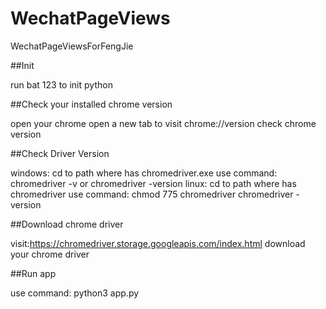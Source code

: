 # WechatPageViews
  
WechatPageViewsForFengJie



##Init

run bat 123 to init python

##Check your installed chrome version

open your chrome
open a new tab to visit chrome://version
check chrome version

##Check Driver Version

windows:
    cd to path where has chromedriver.exe
    use command:
            chromedriver -v
        or  chromedriver -version
linux:
    cd to path where has chromedriver
    use command:
            chmod 775 chromedriver
            chromedriver -version

##Download chrome driver

visit:https://chromedriver.storage.googleapis.com/index.html
download your chrome driver

##Run app

use command:
python3 app.py

